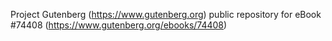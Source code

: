 Project Gutenberg (https://www.gutenberg.org) public repository for eBook #74408 (https://www.gutenberg.org/ebooks/74408)

